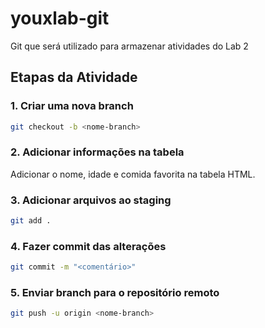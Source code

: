 # youxlab-git
Git que será utilizado para armazenar atividades do Lab 2

## Etapas da Atividade

### 1. Criar uma nova branch
```bash
git checkout -b <nome-branch>
```

### 2. Adicionar informações na tabela
Adicionar o nome, idade e comida favorita na tabela HTML.

### 3. Adicionar arquivos ao staging
```bash
git add .
```

### 4. Fazer commit das alterações
```bash
git commit -m "<comentário>"
```

### 5. Enviar branch para o repositório remoto
```bash
git push -u origin <nome-branch>
```
